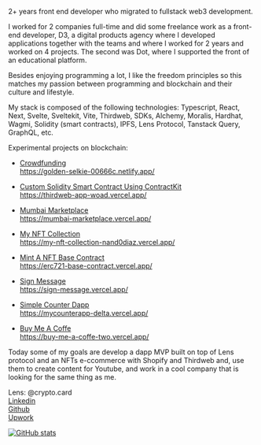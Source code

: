 2+ years front end developer who migrated to fullstack web3 development.

I worked for 2 companies full-time and did some freelance work as a front-end developer, D3, a digital products agency where I developed applications together with the teams and where I worked for 2 years and worked on 4 projects.
 The second was Dot, where I supported the front of an educational platform.

Besides enjoying programming a lot, I like the freedom principles so this matches my passion between programming and blockchain and their culture and lifestyle.

My stack is composed of the following technologies: Typescript, React, Next, Svelte, Sveltekit, Vite, Thirdweb, SDKs, Alchemy, Moralis, Hardhat, Wagmi, Solidity (smart contracts), IPFS, Lens Protocol, Tanstack Query, GraphQL, etc.

Experimental projects on blockchain:

- [Crowdfunding](https://github.com/0xFernandoDias/Crowdfunding)
<br/> https://golden-selkie-00666c.netlify.app/

- [Custom Solidity Smart Contract Using ContractKit](https://github.com/0xFernandoDias/custom-solidity-smart-contract-using-ContractKit)
<br/> https://thirdweb-app-woad.vercel.app/

- [Mumbai Marketplace](https://github.com/0xFernandoDias/mumbai-marketplace)
<br/> https://mumbai-marketplace.vercel.app/

- [My NFT Collection](https://github.com/0xFernandoDias/Build-An-ERC721A-NFT-Collection--Optimised-gas-NFT-drop-with-TypeScript--Next.JS---thirdweb-release)
<br/> https://my-nft-collection-nand0diaz.vercel.app/

- [Mint A NFT Base Contract](https://github.com/0xFernandoDias/erc721-base-contract)
<br/> https://erc721-base-contract.vercel.app/

- [Sign Message](https://github.com/0xFernandoDias/sign-message)
<br/> https://sign-message.vercel.app/

- [Simple Counter Dapp](https://github.com/0xFernandoDias/simple-counter-dapp)
<br/> https://mycounterapp-delta.vercel.app/

- [Buy Me A Coffe](https://github.com/0xFernandoDias/BuyMeACoffe)
<br/> https://buy-me-a-coffe-two.vercel.app/

Today some of my goals are develop a dapp MVP built on top of Lens protocol and an NFTs e-ccommerce with Shopify and Thirdweb and, use them to create content for Youtube, and work in a cool company that is looking for the same thing as me.

Lens: @crypto.card <br/>
[Linkedin](https://www.linkedin.com/in/0xfernandodias/) <br/>
[Github](https://github.com/0xFernandoDias) <br/>
[Upwork](https://www.upwork.com/freelancers/~019898a8d588c45628) <br/>

[![GitHub stats](https://github-readme-stats.vercel.app/api?username=0xFernandoDias&count_private=true&show_icons=true&theme=dracula)](https://github.com/0xFernandoDias/github-readme-stats)
